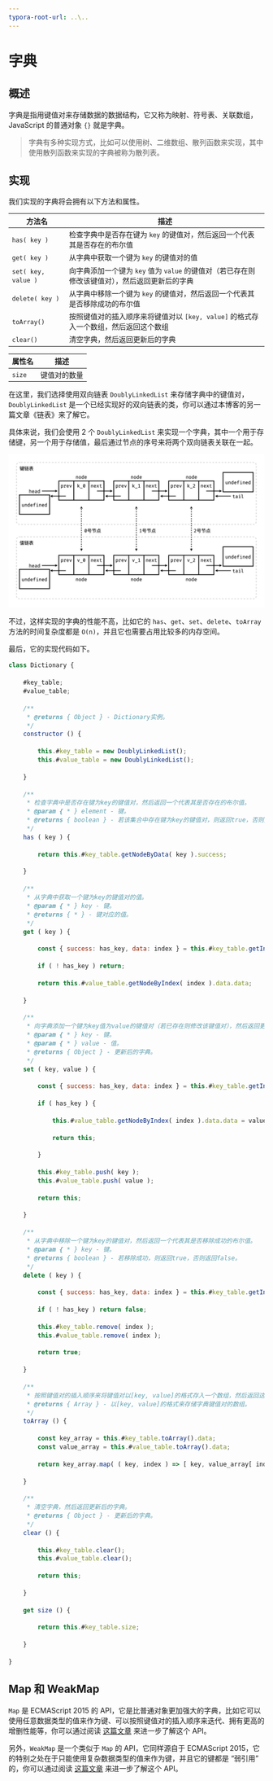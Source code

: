 ```yaml
---
typora-root-url: ..\..
---
```


# 字典

## 概述

字典是指用键值对来存储数据的数据结构，它又称为映射、符号表、关联数组，JavaScript 的普通对象 `{}` 就是字典。

> 字典有多种实现方式，比如可以使用树、二维数组、散列函数来实现，其中使用散列函数来实现的字典被称为散列表。

## 实现

我们实现的字典将会拥有以下方法和属性。

| 方法名              | 描述                                                         |
| ------------------- | ------------------------------------------------------------ |
| `has( key )`        | 检查字典中是否存在键为 `key` 的键值对，然后返回一个代表其是否存在的布尔值 |
| `get( key )`        | 从字典中获取一个键为 `key` 的键值对的值                      |
| `set( key, value )` | 向字典添加一个键为 `key` 值为 `value` 的键值对（若已存在则修改该键值对），然后返回更新后的字典 |
| `delete( key )`     | 从字典中移除一个键为 `key` 的键值对，然后返回一个代表其是否移除成功的布尔值 |
| `toArray()`         | 按照键值对的插入顺序来将键值对以 `[key, value]` 的格式存入一个数组，然后返回这个数组 |
| `clear()`           | 清空字典，然后返回更新后的字典                               |

| 属性名 | 描述         |
| ------ | ------------ |
| `size` | 键值对的数量 |

在这里，我们选择使用双向链表 `DoublyLinkedList` 来存储字典中的键值对，`DoublyLinkedList` 是一个已经实现好的双向链表的类，你可以通过本博客的另一篇文章《链表》来了解它。

具体来说，我们会使用 2 个 `DoublyLinkedList` 来实现一个字典，其中一个用于存储键，另一个用于存储值，最后通过节点的序号来将两个双向链表关联在一起。

![双链表结构](/static/image/markdown/leetcode/dictionary/double-linked-list-structure.png)

不过，这样实现的字典的性能不高，比如它的 `has`、`get`、`set`、`delete`、`toArray` 方法的时间复杂度都是 `O(n)`，并且它也需要占用比较多的内存空间。

最后，它的实现代码如下。

```js
class Dictionary {

    #key_table;
    #value_table;

    /**
     * @returns { Object } - Dictionary实例。
     */
    constructor () {

        this.#key_table = new DoublyLinkedList();
        this.#value_table = new DoublyLinkedList();

    }

    /**
     * 检查字典中是否存在键为key的键值对，然后返回一个代表其是否存在的布尔值。
     * @param { * } element - 键。
     * @returns { boolean } - 若该集合中存在键为key的键值对，则返回true，否则返回false。
     */
    has ( key ) {

        return this.#key_table.getNodeByData( key ).success;

    }

    /**
     * 从字典中获取一个键为key的键值对的值。
     * @param { * } key - 键。
     * @returns { * } - 键对应的值。
     */
    get ( key ) {

        const { success: has_key, data: index } = this.#key_table.getIndexByData( key );

        if ( ! has_key ) return;

        return this.#value_table.getNodeByIndex( index ).data.data;

    }

    /**
     * 向字典添加一个键为key值为value的键值对（若已存在则修改该键值对），然后返回更新后的字典。
     * @param { * } key - 键。
     * @param { * } value - 值。
     * @returns { Object } - 更新后的字典。
     */
    set ( key, value ) {

        const { success: has_key, data: index } = this.#key_table.getIndexByData( key );

        if ( has_key ) {

            this.#value_table.getNodeByIndex( index ).data.data = value;

            return this;

        }

        this.#key_table.push( key );
        this.#value_table.push( value );

        return this;

    }

    /**
     * 从字典中移除一个键为key的键值对，然后返回一个代表其是否移除成功的布尔值。
     * @param { * } key - 键。
     * @returns { boolean } - 若移除成功，则返回true，否则返回false。
     */
    delete ( key ) {

        const { success: has_key, data: index } = this.#key_table.getIndexByData( key );

        if ( ! has_key ) return false;

        this.#key_table.remove( index );
        this.#value_table.remove( index );

        return true;

    }

    /**
     * 按照键值对的插入顺序来将键值对以[key, value]的格式存入一个数组，然后返回这个数组。
     * @returns { Array } - 以[key, value]的格式来存储字典键值对的数组。
     */
    toArray () {

        const key_array = this.#key_table.toArray().data;
        const value_array = this.#value_table.toArray().data;

        return key_array.map( ( key, index ) => [ key, value_array[ index ] ] );

    }

    /**
     * 清空字典，然后返回更新后的字典。
     * @returns { Object } - 更新后的字典。
     */
    clear () {

        this.#key_table.clear();
        this.#value_table.clear();

        return this;

    }

    get size () {

        return this.#key_table.size;

    }

}
```

## Map 和 WeakMap

`Map` 是 ECMAScript 2015 的 API，它是比普通对象更加强大的字典，比如它可以使用任意数据类型的值来作为键、可以按照键值对的插入顺序来迭代、拥有更高的增删性能等，你可以通过阅读 [这篇文章](https://developer.mozilla.org/zh-CN/docs/Web/JavaScript/Reference/Global_Objects/Map) 来进一步了解这个 API。

另外，`WeakMap` 是一个类似于 `Map` 的 API，它同样源自于 ECMAScript 2015，它的特别之处在于只能使用复杂数据类型的值来作为键，并且它的键都是 “弱引用” 的，你可以通过阅读 [这篇文章](https://developer.mozilla.org/zh-CN/docs/Web/JavaScript/Reference/Global_Objects/WeakMap) 来进一步了解这个 API。
